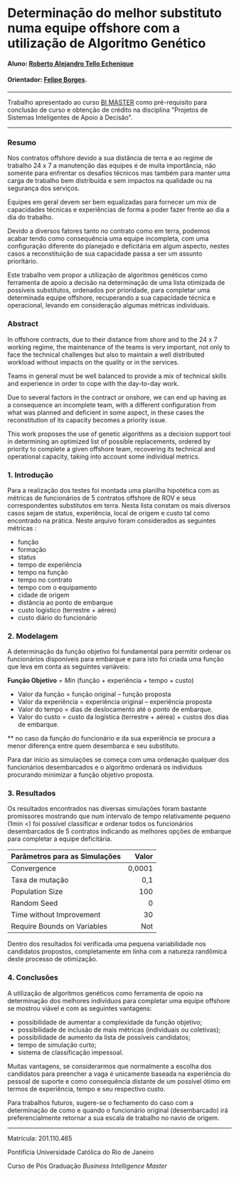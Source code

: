 # Determinação do melhor substituto numa equipe offshore com a utilização de Algoritmo Genético

#### Aluno: [Roberto Alejandro Tello Echenique](https://github.com/rob-tello)
#### Orientador: [Felipe Borges](https://github.com/FelipeBorgesC).


---

Trabalho apresentado ao curso [BI MASTER](https://ica.puc-rio.ai/bi-master) como pré-requisito para conclusão de curso e obtenção de crédito na disciplina "Projetos de Sistemas Inteligentes de Apoio à Decisão".

---

### Resumo

Nos contratos offshore devido a sua distância de terra e ao regime de trabalho 24 x 7 a manutenção das equipes é de muita importância, não somente para enfrentar os desafios técnicos mas também para manter uma carga de trabalho bem distribuída e sem impactos na qualidade ou na segurança dos serviços.

Equipes em geral devem ser bem equalizadas para fornecer um mix de capacidades técnicas e experiências de forma a poder fazer frente ao dia a dia do trabalho.

Devido a diversos fatores tanto no contrato como em terra, podemos acabar tendo como consequência uma equipe incompleta, com uma configuração diferente do planejado e deficitária em algum aspecto, nestes casos a reconstituição de sua capacidade passa a ser um assunto prioritário.

Este trabalho vem propor a utilização de algoritmos genéticos como ferramenta de apoio a decisão na determinação de uma lista otimizada de possíveis substitutos, ordenados por prioridade, para completar uma determinada equipe offshore, recuperando a sua capacidade técnica e operacional, levando em consideração algumas métricas individuais.


### Abstract 

In offshore contracts, due to their distance from shore and to the 24 x 7 working regime, the maintenance of the teams is very important, not only to face the technical challenges but also to maintain a well distributed workload without impacts on the quality or in the services.

Teams in general must be well balanced to provide a mix of technical skills and experience in order to cope with the day-to-day work.

Due to several factors in the contract or onshore, we can end up having as a consequence an incomplete team, with a different configuration from what was planned and deficient in some aspect, in these cases the reconstitution of its capacity becomes a priority issue.

This work proposes the use of genetic algorithms as a decision support tool in determining an optimized list of possible replacements, ordered by priority to complete a given offshore team, recovering its technical and operational capacity, taking into account some individual metrics.


### 1. Introdução

Para a realização dos testes foi montada uma planilha hipotética com as métricas de funcionários de 5 contratos offshore de ROV e seus correspondentes substitutos em terra. Nesta lista constam os mais diversos casos sejam de status, experiência, local de origem e custo tal como encontrado na prática.  Neste arquivo foram considerados as seguintes métricas :

- função					
- formação
- status
- tempo de experiência
- tempo na função
- tempo no contrato
- tempo com o equipamento
- cidade de origem
- distância ao ponto de embarque
- custo logístico (terrestre + aéreo)
- custo diário do funcionário


### 2. Modelagem

A determinação da função objetivo foi fundamental para permitir ordenar os funcionários disponíveis para embarque e para isto foi criada uma função que leva em conta as seguintes variáveis:

**Função Objetivo** = *Min* (função + experiência + tempo + custo)

- Valor da função = função original – função proposta
- Valor da experiência = experiência original – experiência proposta
- Valor do tempo = dias de deslocamento até o ponto de embarque.
- Valor do custo = custo da logística (terrestre + aérea) + custos dos dias de embarque.

** no caso da função do funcionário e da sua experiência se procura a menor diferença entre quem desembarca e seu substituto. 

Para dar início as simulações se começa com uma ordenação qualquer dos funcionários desembarcados e o algoritmo ordenará os individuos procurando minimizar a função objetivo proposta.


### 3. Resultados

Os resultados encontrados nas diversas simulações foram bastante promissores mostrando que num intervalo de tempo relativamente pequeno (1min <) foi possível classificar e ordenar todos os funcionários desembarcados de 5 contratos indicando as melhores opções de embarque para completar a equipe deficitária.


| Parâmetros para as Simulações    |  Valor |
| :------------------------------- | -----: |
| Convergence                      | 0,0001 |
| Taxa de mutação                  |    0,1 |
| Population Size                  |    100 |
| Random Seed                      |      0 |
| Time without Improvement         |     30 |
| Require Bounds on Variables      |    Not | 

Dentro dos resultados foi verificada uma pequena variabilidade nos candidatos propostos, completamente em linha com a natureza randômica deste processo de otimização.
 

### 4. Conclusões

A utilização de algoritmos genéticos como ferramenta de opoio na determinação dos melhores indivíduos para completar uma equipe offshore se mostrou viável e com as seguintes vantagens:
- possibilidade de aumentar a complexidade da função objetivo;
- possibilidade de inclusão de mais métricas (individuais ou coletivas);
- possibilidade de aumento da lista de possíveis candidatos;
- tempo de simulação curto;
- sistema de classificação impessoal.

Muitas vantagens, se considerarmos que normalmente a escolha dos candidatos para preencher a vaga é unicamente baseada na experiência do pessoal de suporte e como consequência distante de um possível ótimo em termos de experiência, tempo e seu respectivo custo.

Para trabalhos futuros, sugere-se o fechamento do caso com a determinação de como e quando o funcionário original (desembarcado) irá preferencialmente retornar a sua escala de trabalho no navio de origem.


---

Matrícula: 201.110.465

Pontifícia Universidade Católica do Rio de Janeiro

Curso de Pós Graduação *Business Intelligence Master*

